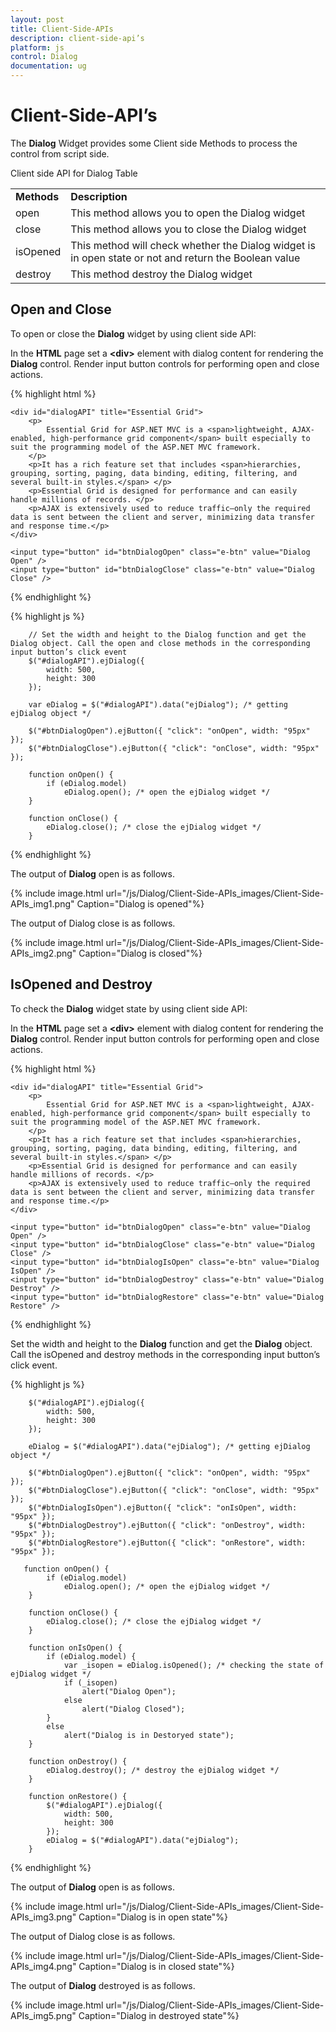 ```yaml
---
layout: post
title: Client-Side-APIs
description: client-side-api’s
platform: js
control: Dialog
documentation: ug
---
```


# Client-Side-API’s

The **Dialog** Widget provides some Client side Methods to process the control from script side.

Client side API for Dialog Table

<table>
<tr>
<td>
<b>Methods</b></td><td>
<b>Description</b></td></tr>
<tr>
<td>
open</td><td>
This method allows you to open the Dialog widget</td></tr>
<tr>
<td>
close</td><td>
This method allows you to close the Dialog widget</td></tr>
<tr>
<td>
isOpened</td><td>
This method will check whether the Dialog widget is in open state or not and return the Boolean value</td></tr>
<tr>
<td>
destroy</td><td>
This method destroy the Dialog widget</td></tr>
</table>

## Open and Close

To open or close the **Dialog** widget by using client side API:

In the **HTML** page set a **&lt;div&gt;** element with dialog content for rendering the **Dialog** control. Render input button controls for performing open and close actions.

{% highlight html %}


    <div id="dialogAPI" title="Essential Grid">
        <p>
            Essential Grid for ASP.NET MVC is a <span>lightweight, AJAX-enabled, high-performance grid component</span> built especially to suit the programming model of the ASP.NET MVC framework.
        </p>
        <p>It has a rich feature set that includes <span>hierarchies, grouping, sorting, paging, data binding, editing, filtering, and several built-in styles.</span> </p>
        <p>Essential Grid is designed for performance and can easily handle millions of records. </p>
        <p>AJAX is extensively used to reduce traffic—only the required data is sent between the client and server, minimizing data transfer and response time.</p>
    </div>

    <input type="button" id="btnDialogOpen" class="e-btn" value="Dialog Open" />
    <input type="button" id="btnDialogClose" class="e-btn" value="Dialog Close" />


{% endhighlight %}

{% highlight js %}
   
        // Set the width and height to the Dialog function and get the Dialog object. Call the open and close methods in the corresponding input button’s click event
        $("#dialogAPI").ejDialog({
            width: 500,
            height: 300
        });

        var eDialog = $("#dialogAPI").data("ejDialog"); /* getting ejDialog object */

        $("#btnDialogOpen").ejButton({ "click": "onOpen", width: "95px" });
        $("#btnDialogClose").ejButton({ "click": "onClose", width: "95px" });

        function onOpen() {
            if (eDialog.model)
                eDialog.open(); /* open the ejDialog widget */
        }

        function onClose() {
            eDialog.close(); /* close the ejDialog widget */
        }

{% endhighlight %}

The output of **Dialog** open is as follows.

{% include image.html url="/js/Dialog/Client-Side-APIs_images/Client-Side-APIs_img1.png" Caption="Dialog is opened"%}


The output of Dialog close is as follows.                                     

{% include image.html url="/js/Dialog/Client-Side-APIs_images/Client-Side-APIs_img2.png" Caption="Dialog is closed"%}
                                                                    

## IsOpened and Destroy

To check the **Dialog** widget state by using client side API:

In the **HTML** page set a **&lt;div&gt;** element with dialog content for rendering the **Dialog** control. Render input button controls for performing open and close actions.



{% highlight html %}

    <div id="dialogAPI" title="Essential Grid">
        <p>
            Essential Grid for ASP.NET MVC is a <span>lightweight, AJAX-enabled, high-performance grid component</span> built especially to suit the programming model of the ASP.NET MVC framework.
        </p>
        <p>It has a rich feature set that includes <span>hierarchies, grouping, sorting, paging, data binding, editing, filtering, and several built-in styles.</span> </p>
        <p>Essential Grid is designed for performance and can easily handle millions of records. </p>
        <p>AJAX is extensively used to reduce traffic—only the required data is sent between the client and server, minimizing data transfer and response time.</p>
    </div>

    <input type="button" id="btnDialogOpen" class="e-btn" value="Dialog Open" />
    <input type="button" id="btnDialogClose" class="e-btn" value="Dialog Close" />
    <input type="button" id="btnDialogIsOpen" class="e-btn" value="Dialog IsOpen" />
    <input type="button" id="btnDialogDestroy" class="e-btn" value="Dialog Destroy" />
    <input type="button" id="btnDialogRestore" class="e-btn" value="Dialog Restore" />


{% endhighlight %}



Set the width and height to the **Dialog** function and get the **Dialog** object. Call the isOpened and destroy methods in the corresponding input button’s click event. 



{% highlight js %}
   
        $("#dialogAPI").ejDialog({
            width: 500,
            height: 300
        });

        eDialog = $("#dialogAPI").data("ejDialog"); /* getting ejDialog object */

        $("#btnDialogOpen").ejButton({ "click": "onOpen", width: "95px" });
        $("#btnDialogClose").ejButton({ "click": "onClose", width: "95px" });
        $("#btnDialogIsOpen").ejButton({ "click": "onIsOpen", width: "95px" });
        $("#btnDialogDestroy").ejButton({ "click": "onDestroy", width: "95px" });
        $("#btnDialogRestore").ejButton({ "click": "onRestore", width: "95px" });

       function onOpen() {
            if (eDialog.model) 
                eDialog.open(); /* open the ejDialog widget */                       
        }

        function onClose() {
            eDialog.close(); /* close the ejDialog widget */
        }   

        function onIsOpen() {
            if (eDialog.model) {
                var _isopen = eDialog.isOpened(); /* checking the state of ejDialog widget */ 
                if (_isopen)
                    alert("Dialog Open");
                else
                    alert("Dialog Closed");
            }
            else
                alert("Dialog is in Destoryed state");
        }

        function onDestroy() {
            eDialog.destroy(); /* destroy the ejDialog widget */
        }

        function onRestore() {
            $("#dialogAPI").ejDialog({
                width: 500,
                height: 300
            });
            eDialog = $("#dialogAPI").data("ejDialog");            
        }     


{% endhighlight %}



The output of **Dialog** open is as follows.    

{% include image.html url="/js/Dialog/Client-Side-APIs_images/Client-Side-APIs_img3.png" Caption="Dialog is in open state"%}

            


The output of Dialog close is as follows.



{% include image.html url="/js/Dialog/Client-Side-APIs_images/Client-Side-APIs_img4.png" Caption="Dialog is in closed state"%}



The output of **Dialog** destroyed is as follows.


{% include image.html url="/js/Dialog/Client-Side-APIs_images/Client-Side-APIs_img5.png" Caption="Dialog in destroyed state"%}



